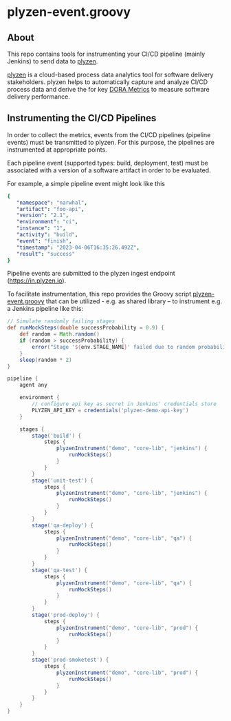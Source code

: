 # plyzen-event.groovy

## About

This repo contains tools for instrumenting your CI/CD pipeline (mainly Jenkins) to send data to [plyzen](https://plyzen.io).

[plyzen](https://plyzen.io) is a cloud-based process data analytics tool for software delivery stakeholders.
plyzen helps to automatically capture and analyze CI/CD process data and derive the for key [DORA Metrics](https://dora.dev/guides/dora-metrics-four-keys/) to measure software delivery performance.

## Instrumenting the CI/CD Pipelines

In order to collect the metrics, events from the CI/CD pipelines (pipeline events) must be transmitted to plyzen. For this purpose, the pipelines are instrumented at appropriate points.

Each pipeline event (supported types: build, deployment, test) must be associated with a version of a software artifact in order to be evaluated.

For example, a simple pipeline event might look like this
```yaml
{
   "namespace": "narwhal",
   "artifact": "foo-api",
   "version": "2.1",
   "environment": "ci",
   "instance": "1",
   "activity": "build",
   "event": "finish",
   "timestamp": "2023-04-06T16:35:26.492Z",
   "result": "success"
}
```

Pipeline events are submitted to the plyzen ingest endpoint (https://in.plyzen.io).

To facilitate instrumentation, this repo provides the Groovy script [plyzen-event.groovy](plyzen-event.groovy) that can be utilized - e.g. as shared library – to instrument e.g. a Jenkins pipeline like this:

```groovy
// Simulate randomly failing stages
def runMockSteps(double successProbability = 0.9) {
    def random = Math.random()
    if (random > successProbability) {
        error("Stage '${env.STAGE_NAME}' failed due to random probability")
    }
    sleep(random * 2)
}

pipeline {
    agent any

    environment {
        // configure api key as secret in Jenkins' credentials store
        PLYZEN_API_KEY = credentials('plyzen-demo-api-key')
    }

    stages {
        stage('build') {
            steps {
                plyzenInstrument("demo", "core-lib", "jenkins") {
                    runMockSteps()
                }
            }
        }
        stage('unit-test') {
            steps {
                plyzenInstrument("demo", "core-lib", "jenkins") {
                    runMockSteps()
                }
            }
        }
        stage('qa-deploy') {
            steps {
                plyzenInstrument("demo", "core-lib", "qa") {
                    runMockSteps()
                }
            }
        }
        stage('qa-test') {
            steps {
                plyzenInstrument("demo", "core-lib", "qa") {
                    runMockSteps()
                }
            }
        }
        stage('prod-deploy') {
            steps {
                plyzenInstrument("demo", "core-lib", "prod") {
                    runMockSteps()
                }
            }
        }
        stage('prod-smoketest') {
            steps {
                plyzenInstrument("demo", "core-lib", "prod") {
                    runMockSteps()
                }
            }
        }
    }
}
```
